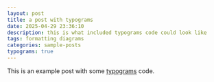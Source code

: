 ```yaml
---
layout: post
title: a post with typograms
date: 2025-04-29 23:36:10
description: this is what included typograms code could look like
tags: formatting diagrams
categories: sample-posts
typograms: true
---
```


This is an example post with some [typograms](https://github.com/google/typograms/) code.
